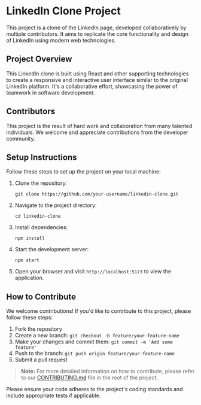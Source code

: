 # LinkedIn Clone Project

This project is a clone of the LinkedIn page, developed collaboratively by multiple contributors. It aims to replicate the core functionality and design of LinkedIn using modern web technologies.

## Project Overview

This LinkedIn clone is built using React and other supporting technologies to create a responsive and interactive user interface similar to the original LinkedIn platform. It's a collaborative effort, showcasing the power of teamwork in software development.

## Contributors

This project is the result of hard work and collaboration from many talented individuals. We welcome and appreciate contributions from the developer community.

## Setup Instructions

Follow these steps to set up the project on your local machine:

1. Clone the repository:
   ```
   git clone https://github.com/your-username/linkedin-clone.git
   ```

2. Navigate to the project directory:
   ```
   cd linkedin-clone
   ```

3. Install dependencies:
   ```
   npm install
   ```

4. Start the development server:
   ```
   npm start
   ```

5. Open your browser and visit `http://localhost:5173` to view the application.

## How to Contribute

We welcome contributions! If you'd like to contribute to this project, please follow these steps:

1. Fork the repository
2. Create a new branch: `git checkout -b feature/your-feature-name`
3. Make your changes and commit them: `git commit -m 'Add some feature'`
4. Push to the branch: `git push origin feature/your-feature-name`
5. Submit a pull request

> **Note:** For more detailed information on how to contribute, please refer to our [CONTRIBUTING.md](CONTRIBUTING.md) file in the root of the project.

Please ensure your code adheres to the project's coding standards and include appropriate tests if applicable.